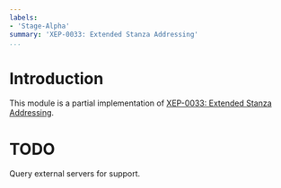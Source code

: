 ```yaml
---
labels:
- 'Stage-Alpha'
summary: 'XEP-0033: Extended Stanza Addressing'
...
```


Introduction
============

This module is a partial implementation of [XEP-0033: Extended Stanza
Addressing](http://xmpp.org/extensions/xep-0033.html).

TODO
====

Query external servers for support.
